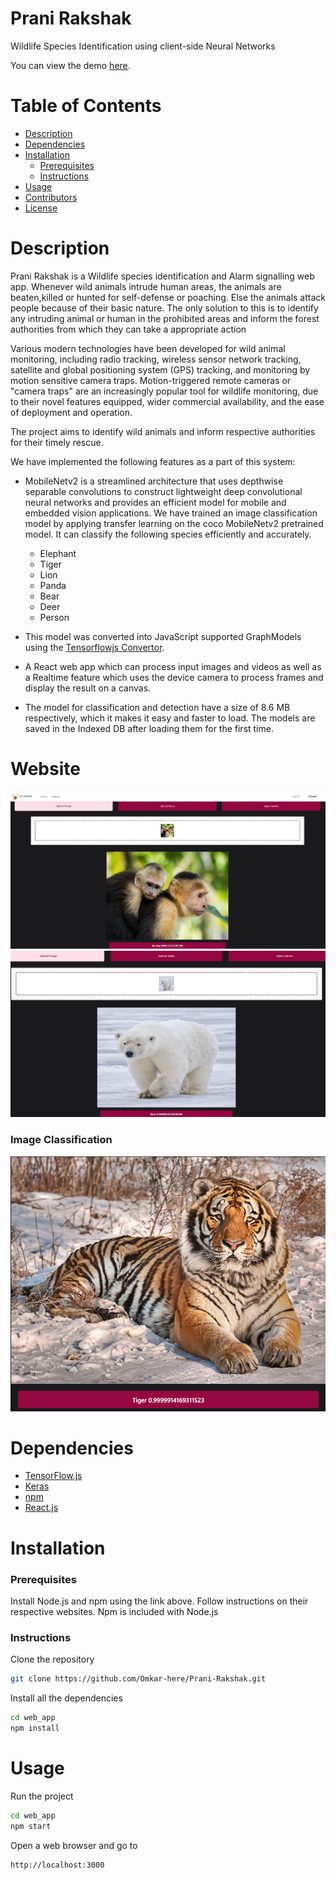 <!-- ﻿﻿![Image of Logo](templates/logo.png) -->

# Prani Rakshak
Wildlife Species Identification using client-side Neural Networks

You can view the demo [here](https://omkar-anabathula-prani-rakhshak.netlify.app/).

<!-- ![Jeev Rakshak Demo](templates/demo.gif) -->

# Table of Contents

* [Description](https://github.com/amurto/jeev-rakshak#description)
* [Dependencies](https://github.com/amurto/jeev-rakshak#dependencies)
* [Installation](https://github.com/amurto/jeev-rakshak#installation)
  * [Prerequisites](https://github.com/amurto/jeev-rakshak#prerequisites)
  * [Instructions](https://github.com/amurto/jeev-rakshak#instructions)
* [Usage](https://github.com/amurto/jeev-rakshak#usage)
* [Contributors](https://github.com/amurto/jeev-rakshak#contributors)
* [License](https://github.com/amurto/jeev-rakshak#license)

# Description

Prani Rakshak is a Wildlife species identification and Alarm signalling web app.
Whenever wild animals intrude human areas, the animals are beaten,killed or hunted for self-defense or poaching. Else the animals attack people because of their basic nature. The only solution to this is to identify any intruding animal or human in the prohibited areas and inform the forest authorities from which they can take a appropriate action

Various modern technologies have been developed for wild animal monitoring, including radio tracking, wireless sensor network tracking, satellite and global positioning system (GPS) tracking, and monitoring by motion sensitive camera traps. Motion-triggered remote cameras or "camera traps" are an increasingly popular tool for wildlife monitoring, due to their novel features equipped, wider commercial availability, and the ease of deployment and operation.

The project aims to identify wild animals and inform respective authorities for their timely rescue. 

We have implemented the following features as a part of this system:
* MobileNetv2 is a streamlined architecture that uses depthwise separable convolutions to construct lightweight deep convolutional neural networks and provides an efficient model for mobile and embedded vision applications. We have trained an image classification model by applying transfer learning on the coco MobileNetv2 pretrained model. It can classify the following species efficiently and accurately.
    * Elephant 
    * Tiger 
    * Lion 
    * Panda
    * Bear 
    * Deer
    * Person

* This model was converted into JavaScript supported GraphModels using the [Tensorflowjs Convertor](https://github.com/tensorflow/tfjs/tree/master/tfjs-converter).
* A React web app which can process input images and videos as well as a Realtime feature which uses the device camera to process frames and display the result on a canvas.
* The model for classification and detection have a size of 8.6 MB respectively, which it makes it easy and faster to load. The models are saved in the Indexed DB after loading them for the first time.
# Website
<!-- ![Image of ](templates/JR-1.PNG) -->
<!-- ![Image of Landing](templates/JR-2.PNG) -->
<!-- ![Image of Landing](templates/JR-3.PNG) -->
<!-- ![Image of Landing](templates/JR-4.PNG) -->
<!-- ![Image of Landing](templates/JR-5.PNG) -->
![Image of Landing](templates/JR-6.PNG)
![Image of Landing](templates/Polar.PNG)

### Image Classification
![Image of Landing](templates/ic.png)


# Dependencies

* [TensorFlow.js](https://www.tensorflow.org/js)
* [Keras](https://keras.io/)
* [npm](https://www.npmjs.com/)
* [React.js](https://reactjs.org/)

# Installation

### Prerequisites

Install Node.js and npm using the link above. Follow instructions on their respective websites. Npm is included with Node.js

### Instructions

Clone the repository
```bash
git clone https://github.com/Omkar-here/Prani-Rakshak.git
```

Install all the dependencies
```bash
cd web_app 
npm install
```

# Usage

Run the project
```bash
cd web_app
npm start
```

Open a web browser and go to
```bash
http://localhost:3000
```



